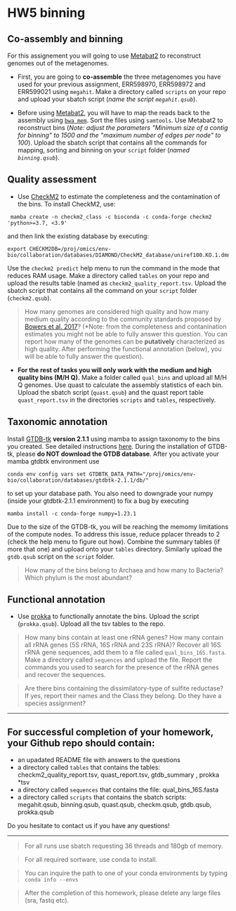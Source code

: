 # HW5 binning

## Co-assembly and binning
For this assignement you will going to use [Metabat2](https://peerj.com/articles/7359/) to reconstruct genomes out of the metagenomes. 
- First, you are going to **co-assemble** the three metagenomes you have used for your previous assignment, ERR598970, ERR598972 and ERR599021 using `megahit`. Make a directory called `scripts` on your repo and upload your sbatch script (*name the script `megahit.qsub`*).

- Before using [Metabat2](https://bitbucket.org/berkeleylab/metabat/src/master/), you will have to map the reads back to the assembly using [`bwa mem`](http://bio-bwa.sourceforge.net). Sort the files using `samtools`. Use Metabat2 to reconstruct bins (*Note: adjust the parameters "Minimum size of a contig for binning" to 1500 and the "maximum number of edges per node" to 100*). Upload the sbatch script that contains all the commands for mapping, sorting and binning on your `script` folder (*named `binning.qsub`*).

## Quality assessment
- Use [CheckM2](https://github.com/Ecogenomics/CheckM/wiki](https://www.nature.com/articles/s41592-023-01940-w)) to estimate the completeness and the contamination of the bins. To install CheckM2, use:
 ```
  mamba create -n checkm2_class -c bioconda -c conda-forge checkm2 'python>=3.7, <3.9'
  ```
and then link the existing database by executing:
```
export CHECKM2DB=/proj/omics/env-bio/collaboration/databases/DIAMOND/CheckM2_database/uniref100.KO.1.dmnd
```

Use the `checkm2 predict` help menu to run the command in the mode that reduces RAM usage. Make a directory called `tables` on your repo and upload the results table (named as `checkm2_quality_report.tsv`. Upload the sbatch script that contains all the command on your `script` folder (`checkm2.qsub`).
>How many genomes are considered high quality and how many medium quality according to the community standards proposed by [Bowers et al. 2017](https://www.nature.com/articles/nbt.3893)? (*Note: from the completeness and contanination estimates you might not be able to fully answer this question. You can report how many of the genomes can be **putatively** characterized as high quality. After performing the functional annotation (below), you will be able to fully answer the question).

- **For the rest of tasks you will only work with the medium and high quality bins (M/H Q).** Make a folder called `qual_bins` and upload all M/H Q genomes.
Use quast to calculate the assembly statistics of each bin. Upload the sbatch script (`quast.qsub`) and the quast report table `quast_report.tsv` in the directories `scripts` and `tables`, respectively.  

## Taxonomic annotation
Install [GTDB-tk](https://ecogenomics.github.io/GTDBTk/index.html) **version 2.1.1** using mamba to assign taxonomy to the bins you created. See detailed instructions [here](https://ecogenomics.github.io/GTDBTk/installing/bioconda.html). During the installation of GTDB-tk, please **do NOT download the GTDB database**. After you activate your mamba gtdbtk environment use 
```
conda env config vars set GTDBTK_DATA_PATH="/proj/omics/env-bio/collaboration/databases/gtdbtk-2.1.1/db/"
```
to set up your database path. 
You also need to downgrade your numpy (inside your gtdbtk-2.1.1 environment) to fix a bug by executing
```
mamba install -c conda-forge numpy=1.23.1
```

Due to the size of the GTDB-tk, you will be reaching the memomy limitations of the compute nodes. To address this issue, reduce pplacer threads to 2 (check the help menu to figure out how). Combine the summary tables (if more that one) and upload onto your `tables` directory. Similarly upload the `gtdb.qsub` script on the `script` folder.

> How many of the bins belong to Archaea and how many to Bacteria? Which phylum is the most abundant?

## Functional annotation
- Use [prokka](https://github.com/tseemann/prokka) to functionally annotate the bins. Upload the script (`prokka.qsub`). Upload all the tsv tables to the repo.
> How many bins contain at least one rRNA genes? How many contain all rRNA genes (5S rRNA, 16S rRNA and 23S rRNA)? Recover all 16S rRNA gene sequences, add them to a file called `qual_bins_16S.fasta`. Make a directory called `sequences` and upload the file. Report the commands you used to search for the presence of the rRNA genes and recover the sequences.

> Are there bins containing the dissimilatory-type of sulfite reductase? If yes, report their names and the Class they belong. Do they have a species assignment?




______________________________________________________________________________________________________________________________________________________________
## For successful completion of your homework, your Github repo should contain:
- an upadated README file with answers to the questions
- a directory called `tables` that contains the tables: checkm2_quality_report.tsv, quast_report.tsv, gtdb_summary ,  prokka *tsv 
- a directory called `sequences` that contains the file: qual_bins_16S.fasta
- a directory called `scripts` that contains the sbatch scripts: megahit.qsub, binning.qsub, quast.qsub, checkm.qsub, gtdb.qsub, prokka.qsub


Do you hesitate to contact us if you have any questions!

______________________________________________________________________________________________________________________________________________________________



> For all runs use sbatch requesting 36 threads and 180gb of memory.

> For all required sortware, use conda to install.

> You can inquire the path to one of your conda environments by typing `conda info --envs`

> After the completion of this homework, please delete any large files (sra, fastq etc).


